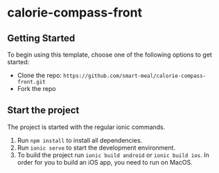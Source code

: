 # calorie-compass-front


## Getting Started
To begin using this template, choose one of the following options to get started:
* Clone the repo: `https://github.com/smart-meal/calorie-compass-front.git`
* Fork the repo

## Start the project
The project is started with the regular ionic commands.

1. Run `npm install` to install all dependencies.
2. Run `ionic serve` to start the development environment.
3. To build the project run `ionic build android` or `ionic build ios`. In order for you to build an iOS app, you need to run on MacOS.
